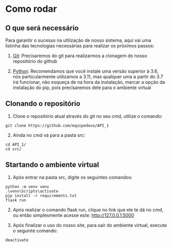 # Como rodar

## O que será necessário

Para garantir o sucesso na utilização de nosso sistema, aqui vai uma listinha das tecnologias necessárias para realizar os próximos passos:

1. [Git](https://git-scm.com/downloads): Precisaremos do git para realizarmos a clonagem do nosso repositório do github

2. [Python](https://www.python.org/downloads/): Recomendamos que você instale uma versão superior à 3.6, nós particularmente utilizamos a 3.11, mas qualquer uma a partir do 3.7 irá funcionar, não esqueça de na hora da instalação, marcar a opção da instalação do pip, pois precisaremos dele para o ambiente virtual

## Clonando o repositório

1. Clone o repositório atual através do git no seu cmd, utilize o comando:

```
git clone https://github.com/equipedevo/API_1
``` 

2. Ainda no cmd vá para a pasta src:
```
cd API_1/
cd src/
```

## Startando o ambiente virtual

1. Após entrar na pasta src, digite os seguintes comandos:
```
python -m venv venv
.\venv\Scripts\activate
pip install -r requirements.txt
flask run
```

2. Após realizar o comando flask run, clique no link que ele te dá no cmd, ou então simplesmente acesse este: http://127.0.0.1:5000

3. Após finalizar o uso do nosso site, para sair do ambiente virtual, execute o seguinte comando:
```
deactivate
```